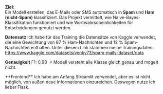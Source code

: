 **Ziel:**  
Ein Modell erstellen, das E-Mails oder SMS automatisch in **Spam** und **Ham (nicht-Spam)** klassifiziert. Das Projekt vermittelt, wie Naive-Bayes-Klassifikation funktioniert und wie Wortwahrscheinlichkeiten für Entscheidungen genutzt werden.

**Datensatz**
Ich habe für das Training die Datensätze von Kaggle verwendet, die eine Gewichtung von 87 % Ham-Nachrichten und 12 % Spam-Nachrichten enthalten.
Unter diesem Link stammen meine Trainingsdaten: https://www.kaggle.com/datasets/venky73/spam-mails-dataset/data

**Genauigkeit**
F1: 0.98 -> Modell versteht alle Klasse gleich genau und mogelt nicht. 


++Frontend**
Ich habe am Anfang Streamlit verwendet, aber es ist nicht möglich, von außen neue Informationen einzureichen. Deswegen nutze ich lieber Flask.


